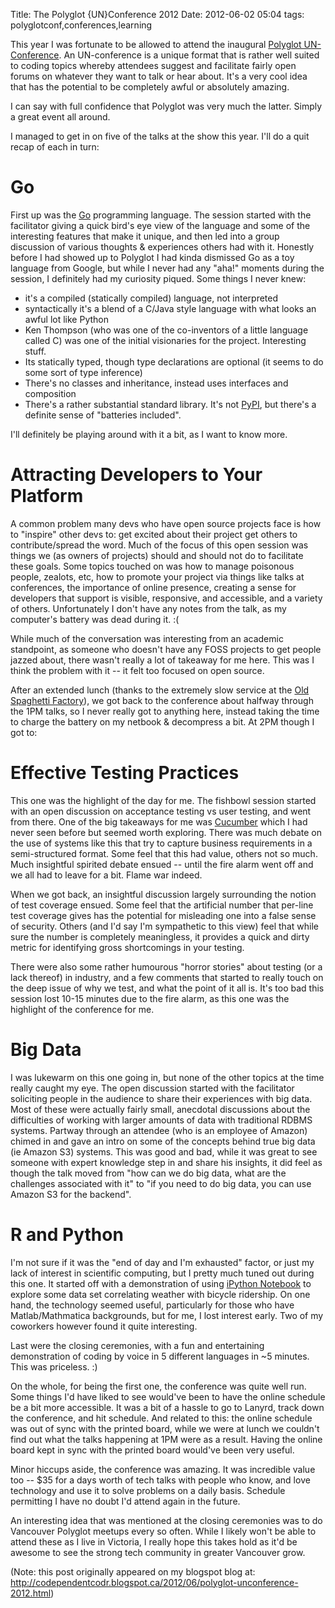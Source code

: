 Title: The Polyglot {UN}Conference 2012
Date: 2012-06-02 05:04
tags: polyglotconf,conferences,learning

This year I was fortunate to be allowed to attend the inaugural [Polyglot UN-Conference](http://www.polyglotconf.com/).
An UN-conference is a unique format that is rather well suited to coding topics whereby attendees suggest and facilitate
fairly open forums on whatever they want to talk or hear about.  It's a very cool idea that has the potential to be
completely awful or absolutely amazing.

I can say with full confidence that Polyglot was very much the latter.  Simply a great event all around.

I managed to get in on five of the talks at the show this year.  I'll do a quit recap of each in turn:

# Go

First up was the [Go](http://www.golang.com/) programming language.  The session started with the facilitator giving a
quick bird's eye view of the language and some of the interesting features that make it unique, and then led into a
group discussion of various thoughts & experiences others had with it.  Honestly before I had showed up to Polyglot I
had kinda dismissed Go as a toy language from Google, but while I never had any "aha!" moments during the session, I
definitely had my curiosity piqued.  Some things I never knew:

<!-- markdownlint-disable MD013 -->

* it's a compiled (statically compiled) language, not interpreted
* syntactically it's a blend of a C/Java style language with what looks an awful lot like Python
* Ken Thompson (who was one of the co-inventors of a little language called C) was one of the initial visionaries for the project.  Interesting stuff.
* Its statically typed, though type declarations are optional (it seems to do some sort of type inference)
* There's no classes and inheritance, instead uses interfaces and composition
* There's a rather substantial standard library.  It's not [PyPI](https://pypi.python.org/pypi), but there's a definite sense of "batteries included".

<!-- markdownlint-enable MD013 -->

I'll definitely be playing around with it a bit, as I want to know more.

# Attracting Developers to Your Platform

A common problem many devs who have open source projects face is how to "inspire" other devs to:
get excited about their project
get others to contribute/spread the word.
Much of the focus of this open session was things we (as owners of projects) should and should not do to facilitate
these goals.  Some topics touched on was how to manage poisonous people, zealots, etc, how to promote your project via
things like talks at conferences, the importance of online presence, creating a sense for developers that support is
visible, responsive, and accessible, and a variety of others.  Unfortunately I don't have any notes from the talk, as
my computer's battery was dead during it. :(

While much of the conversation was interesting from an academic standpoint, as someone who doesn't have any FOSS
projects to get people jazzed about, there wasn't really a lot of takeaway for me here.  This was I think the problem
with it -- it felt too focused on open source.

After an extended lunch (thanks to the extremely slow service at the [Old Spaghetti Factory](http://www.osf.com/)), we
got back to the conference about halfway through the 1PM talks, so I never really got to anything here, instead taking
the time to charge the battery on my netbook & decompress a bit.  At 2PM though I got to:

# Effective Testing Practices

This one was the highlight of the day for me.  The fishbowl session started with an open discussion on acceptance
testing vs user testing, and went from there.  One of the big takeaways for me was [Cucumber](http://cukes.info/) which
I had never seen before but seemed worth exploring.  There was much debate on the use of systems like this that try to
capture business requirements in a semi-structured format.  Some feel that this had value, others not so much.  Much
insightful spirited debate ensued -- until the fire alarm went off and we all had to leave for a bit.  Flame war indeed.

When we got back, an insightful discussion largely surrounding the notion of test coverage ensued.  Some feel that the
artificial number that per-line test coverage gives has the potential for misleading one into a false sense of security.
Others (and I'd say I'm sympathetic to this view) feel that while sure the number is completely meaningless, it provides
a quick and dirty metric for identifying gross shortcomings in your testing.

There were also some rather humourous "horror stories" about testing (or a lack thereof) in industry, and a few comments
that started to really touch on the deep issue of why we test, and what the point of it all is.  It's too bad this
session lost 10-15 minutes due to the fire alarm, as this one was the highlight of the conference for me.

# Big Data

I was lukewarm on this one going in, but none of the other topics at the time really caught my eye.  The open discussion
started with the facilitator soliciting people in the audience to share their experiences with big data.  Most of these
were actually fairly small, anecdotal discussions about the difficulties of working with larger amounts of data with
traditional RDBMS systems.  Partway through an attendee (who is an employee of Amazon) chimed in and gave an intro on
some of the concepts behind true big data (ie Amazon S3) systems.  This was good and bad, while it was great to see
someone with expert knowledge step in and share his insights, it did feel as though the talk moved from "how can we do
big data, what are the challenges associated with it" to "if you need to do big data, you can use Amazon S3 for the backend".

# R and Python

I'm not sure if it was the "end of day and I'm exhausted" factor, or just my lack of interest in scientific computing,
but I pretty much tuned out during this one.  It started off with a demonstration of using
[iPython Notebook](http://ipython.org/) to explore some data set correlating weather with bicycle ridership.  On one
hand, the technology seemed useful, particularly for those who have Matlab/Mathmatica backgrounds, but for me, I lost
interest early.  Two of my coworkers however found it quite interesting.

Last were the closing ceremonies, with a fun and entertaining demonstration of coding by voice in 5 different languages
in ~5 minutes.  This was priceless. :)

On the whole, for being the first one, the conference was quite well run.  Some things I'd have liked to see would've
been to have the online schedule be a bit more accessible.  It was a bit of a hassle to go to Lanyrd, track down the
conference, and hit schedule.  And related to this: the online schedule was out of sync with the printed board, while
we were at lunch we couldn't find out what the talks happening at 1PM were as a result.  Having the online board kept
in sync with the printed board would've been very useful.

Minor hiccups aside, the conference was amazing.  It was incredible value too -- $35 for a days worth of tech talks
with people who know, and love technology and use it to solve problems on a daily basis.  Schedule permitting I have no
doubt I'd attend again in the future.

An interesting idea that was mentioned at the closing ceremonies was to do Vancouver Polyglot meetups every so often.
While I likely won't be able to attend these as I live in Victoria, I really hope this takes hold as it'd be awesome to
see the strong tech community in greater Vancouver grow.

(Note: this post originally appeared on my blogspot blog at: <http://codependentcodr.blogspot.ca/2012/06/polyglot-unconference-2012.html>)
